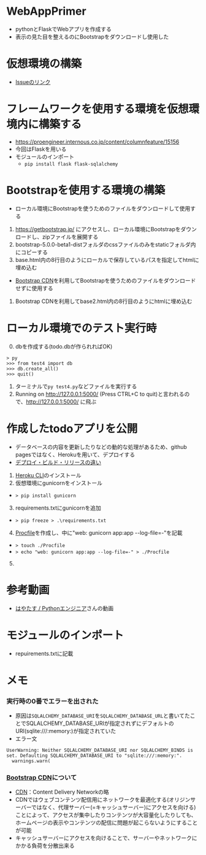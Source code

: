 # WebAppPrimer

- pythonとFlaskでWebアプリを作成する
- 表示の見た目を整えるのにBootstrapをダウンロードし使用した

# 仮想環境の構築

- [Issueのリンク](https://github.com/Sota6174/python-practice/issues/6#issue-807942767)

# フレームワークを使用する環境を仮想環境内に構築する

- https://proengineer.internous.co.jp/content/columnfeature/15156
- 今回はFlaskを用いる
- モジュールのインポート
  - ```pip install flask flask-sqlalchemy```

# Bootstrapを使用する環境の構築

- ローカル環境にBootstrapを使うためのファイルをダウンロードして使用する
1. https://getbootstrap.jp/ にアクセスし、ローカル環境にBootstrapをダウンロードし、zipファイルを展開する
2. bootstrap-5.0.0-beta1-distフォルダのcssファイルのみをstaticフォルダ内にコピーする
3. base.html内の8行目のようにローカルで保存しているパスを指定してhtmlに埋め込む

- [Bootstrap CDN](https://getbootstrap.jp/docs/4.3/getting-started/introduction/)を利用してBootstrapを使うためのファイルをダウンロードせずに使用する
1. Bootstrap CDNを利用してbase2.html内の8行目のようにhtmlに埋め込む

# ローカル環境でのテスト実行時

0. dbを作成する(todo.dbが作られればOK)
```
> py
>>> from test4 import db
>>> db.create_all()
>>> quit()
```
1. ターミナルで```py test4.py```などファイルを実行する
2. Running on http://127.0.0.1:5000/ (Press CTRL+C to quit)と言われるので、http://127.0.0.1:5000/ に飛ぶ

# 作成したtodoアプリを公開

- データベースの内容を更新したりなどの動的な処理があるため、github pagesではなく、Herokuを用いて、デプロイする
- [デプロイ・ビルド・リリースの違い](https://engineer-club.jp/deploy)
1. [Heroku CLI](https://devcenter.heroku.com/articles/heroku-cli)のインストール
2. 仮想環境にgunicornをインストール
  - ```> pip install gunicorn```
3. requirements.txtにgunicornを追加
  - ```> pip freeze > .\requirements.txt```
4. [Procfile](https://devcenter.heroku.com/ja/articles/getting-started-with-python#procfile)を作成し、中に"web: gunicorn app:app --log-file=-"を記載
  - ```> touch ./Procfile```
  - ```> echo "web: gunicorn app:app --log-file=-" > ./Procfile```
5. 

# 参考動画

- [はやたす / Pythonエンジニア](https://www.youtube.com/watch?v=9JDFVEur0Xs&list=PL4Y-mUWLK2t2rISQza73yNiz6_8HTaQiY&index=23)さんの動画

# モジュールのインポート

- repuirements.txtに記載

# メモ

### 実行時の0番でエラーを出された

- 原因は```SQLALCHEMY_DATABASE_URI```を```SQLALCHEMY_DATABASE_URL```と書いてたことでSQLALCHEMY_DATABASE_URIが指定されずにデフォルトのURI(sqlite:///:memory:)が指定されていた
- エラー文
```
UserWarning: Neither SQLALCHEMY_DATABASE_URI nor SQLALCHEMY_BINDS is set. Defaulting SQLALCHEMY_DATABASE_URI to "sqlite:///:memory:".
  warnings.warn(
```

### [Bootstrap CDN](https://getbootstrap.jp/docs/4.3/getting-started/introduction/)について

- [CDN](https://www.kagoya.jp/howto/network/cdn/)：Content Delivery Networkの略
- CDNではウェブコンテンツ配信用にネットワークを最適化する(オリジンサーバーではなく、代理サーバー(=キャッシュサーバー)にアクセスを向ける)ことによって、アクセスが集中したりコンテンツが大容量化したりしても、ホームページの表示やコンテンツの配信に問題が起こらないようにすることが可能
- キャッシュサーバーにアクセスを向けることで、サーバーやネットワークにかかる負荷を分散出来る
